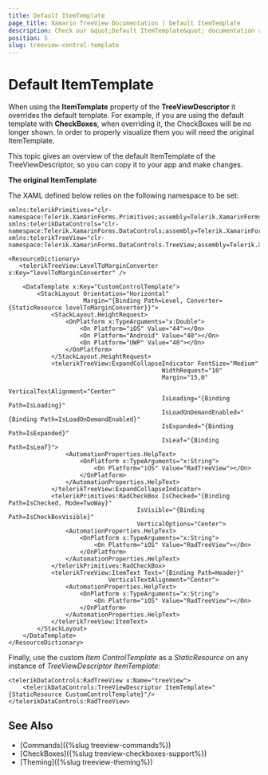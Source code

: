 ```yaml
---
title: Default ItemTemplate
page_title: Xamarin TreeView Documentation | Default ItemTemplate
description: Check our &quot;Default ItemTemplate&quot; documentation article for Telerik TreeView for Xamarin control.
position: 5
slug: treeview-control-template
---
```


# Default ItemTemplate

When using the **ItemTemplate** property of the **TreeViewDescriptor** it overrides the default template. For example, if you are using the default template with **CheckBoxes**, when overriding it, the CheckBoxes will be no longer shown. In order to properly visualize them you will need the original ItemTemplate.

This topic gives an overview of the default ItemTemplate of the TreeViewDescriptor, so you can copy it to your app and make changes.

**The original ItemTemplate**

The XAML defined below relies on the following namespace to be set:

```XAML
xmlns:telerikPrimitives="clr-namespace:Telerik.XamarinForms.Primitives;assembly=Telerik.XamarinForms.Primitives"
xmlns:telerikDataControls="clr-namespace:Telerik.XamarinForms.DataControls;assembly=Telerik.XamarinForms.DataControls"
xmlns:telerikTreeView="clr-namespace:Telerik.XamarinForms.DataControls.TreeView;assembly=Telerik.XamarinForms.DataControls"
```

```XAML
<ResourceDictionary>
   <telerikTreeView:LevelToMarginConverter x:Key="levelToMarginConverter" />

    <DataTemplate x:Key="CustomControlTemplate">
        <StackLayout Orientation="Horizontal"
                     Margin="{Binding Path=Level, Converter={StaticResource levelToMarginConverter}}">
            <StackLayout.HeightRequest>
                <OnPlatform x:TypeArguments="x:Double">
                    <On Platform="iOS" Value="44"></On>
                    <On Platform="Android" Value="40"></On>
                    <On Platform="UWP" Value="40"></On>
                </OnPlatform>
            </StackLayout.HeightRequest>
            <telerikTreeView:ExpandCollapseIndicator FontSize="Medium"
                                           WidthRequest="10"
                                           Margin="15,0"
                                           VerticalTextAlignment="Center"
                                           IsLoading="{Binding Path=IsLoading}"
                                           IsLoadOnDemandEnabled="{Binding Path=IsLoadOnDemandEnabled}"
                                           IsExpanded="{Binding Path=IsExpanded}"
                                           IsLeaf="{Binding Path=IsLeaf}">
                <AutomationProperties.HelpText>
                    <OnPlatform x:TypeArguments="x:String">
                        <On Platform="iOS" Value="RadTreeView"></On>
                    </OnPlatform>
                </AutomationProperties.HelpText>
            </telerikTreeView:ExpandCollapseIndicator>
            <telerikPrimitives:RadCheckBox IsChecked="{Binding Path=IsChecked, Mode=TwoWay}"
                                    IsVisible="{Binding Path=IsCheckBoxVisible}"
                                    VerticalOptions="Center">
                <AutomationProperties.HelpText>
                    <OnPlatform x:TypeArguments="x:String">
                        <On Platform="iOS" Value="RadTreeView"></On>
                    </OnPlatform>
                </AutomationProperties.HelpText>
            </telerikPrimitives:RadCheckBox>
            <telerikTreeView:ItemText Text="{Binding Path=Header}"
                            VerticalTextAlignment="Center">
                <AutomationProperties.HelpText>
                    <OnPlatform x:TypeArguments="x:String">
                        <On Platform="iOS" Value="RadTreeView"></On>
                    </OnPlatform>
                </AutomationProperties.HelpText>
            </telerikTreeView:ItemText>
        </StackLayout>
    </DataTemplate>
</ResourceDictionary>
```

Finally, use the custom *Item ControlTemplate* as a *StaticResource* on any instance of *TreeViewDescriptor ItemTemplate*:

```XAML
<telerikDataControls:RadTreeView x:Name="treeView">
    <telerikDataControls:TreeViewDescriptor ItemTemplate="{StaticResource CustomControlTemplate}"/>
</telerikDataControls:RadTreeView>
```

## See Also

* [Commands]({%slug treeview-commands%})
* [CheckBoxes]({%slug treeview-checkboxes-support%})
* [Theming]({%slug treeview-theming%})